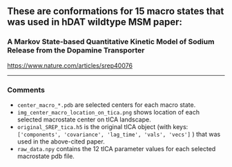 ## These are conformations for 15 macro states that was used in hDAT wildtype MSM paper:

###     A Markov State-based Quantitative Kinetic Model of Sodium Release from the Dopamine Transporter

<a href="https://www.nature.com/articles/srep40076">https://www.nature.com/articles/srep40076</a>

------

### Comments
   * `center_macro_*.pdb` are selected centers for each macro state.
   * `img_center_macro_location_on_tica.png` shows location of each selected macrostate center on tICA landscape. 
   * `original_SREP_tica.h5` is the original tICA object (with keys: `['components', 'covariance', 'lag_time', 'vals', 'vecs']` ) that was used in the above-cited paper. 
   * `raw_data.npy` contains the 12 tICA parameter values for each selected macrostate pdb file. 
